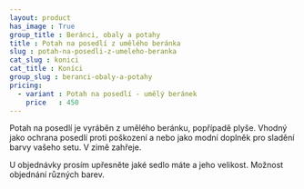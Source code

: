 ```yaml
---
layout: product
has_image : True
group_title : Beránci, obaly a potahy
title : Potah na posedlí z umělého beránka
slug : potah-na-posedli-z-umeleho-beranka
cat_slug : konici
cat_title : Koníci
group_slug : beranci-obaly-a-potahy
pricing:
  - variant : Potah na posedlí - umělý beránek
    price   : 450
---
```


Potah na posedlí je vyráběn z umělého beránku, popřípadě plyše.
Vhodný jako ochrana posedlí proti poškození a nebo jako modní doplněk pro sladění barvy vašeho setu.
V zimě zahřeje.

U objednávky prosím upřesněte jaké sedlo máte a jeho velikost.
Možnost objednání různých barev.

